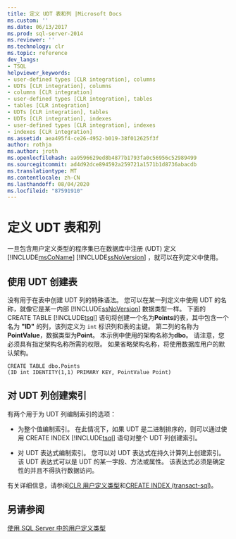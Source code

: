 ```yaml
---
title: 定义 UDT 表和列 |Microsoft Docs
ms.custom: ''
ms.date: 06/13/2017
ms.prod: sql-server-2014
ms.reviewer: ''
ms.technology: clr
ms.topic: reference
dev_langs:
- TSQL
helpviewer_keywords:
- user-defined types [CLR integration], columns
- UDTs [CLR integration], columns
- columns [CLR integration]
- user-defined types [CLR integration], tables
- tables [CLR integration]
- UDTs [CLR integration], tables
- UDTs [CLR integration], indexes
- user-defined types [CLR integration], indexes
- indexes [CLR integration]
ms.assetid: aea495f4-ce26-4952-b019-38f012625f3f
author: rothja
ms.author: jroth
ms.openlocfilehash: aa9596629ed8b4877b1793fa0c56956c52989499
ms.sourcegitcommit: ad4d92dce894592a259721a1571b1d8736abacdb
ms.translationtype: MT
ms.contentlocale: zh-CN
ms.lasthandoff: 08/04/2020
ms.locfileid: "87591910"
---
```

# <a name="defining-udt-tables-and-columns"></a>定义 UDT 表和列
  一旦包含用户定义类型的程序集已在数据库中注册 (UDT) 定义 [!INCLUDE[msCoName](../../includes/msconame-md.md)] [!INCLUDE[ssNoVersion](../../includes/ssnoversion-md.md)] ，就可以在列定义中使用。  
  
## <a name="creating-tables-with-udts"></a>使用 UDT 创建表  
 没有用于在表中创建 UDT 列的特殊语法。 您可以在某一列定义中使用 UDT 的名称，就像它是某一内部 [!INCLUDE[ssNoVersion](../../includes/ssnoversion-md.md)] 数据类型一样。 下面的 CREATE TABLE [!INCLUDE[tsql](../../includes/tsql-md.md)] 语句将创建一个名为**Points**的表，其中包含一个名为 **"ID"** 的列，该列定义为 `int` 标识列和表的主键。 第二列的名称为**PointValue**，数据类型为**Point**。 本示例中使用的架构名称为**dbo**。 请注意，您必须具有指定架构名称所需的权限。 如果省略架构名称，将使用数据库用户的默认架构。  
  
```  
CREATE TABLE dbo.Points   
(ID int IDENTITY(1,1) PRIMARY KEY, PointValue Point)  
```  
  
## <a name="creating-indexes-on-udt-columns"></a>对 UDT 列创建索引  
 有两个用于为 UDT 列编制索引的选项：  
  
-   为整个值编制索引。 在此情况下，如果 UDT 是二进制排序的，则可以通过使用 CREATE INDEX [!INCLUDE[tsql](../../includes/tsql-md.md)] 语句对整个 UDT 列创建索引。  
  
-   对 UDT 表达式编制索引。 您可以对 UDT 表达式在持久计算列上创建索引。 该 UDT 表达式可以是 UDT 的某一字段、方法或属性。 该表达式必须是确定性的并且不得执行数据访问。  
  
 有关详细信息，请参阅[CLR 用户定义类型](clr-user-defined-types.md)和[CREATE INDEX &#40;transact-sql&#41;](/sql/t-sql/statements/create-index-transact-sql)。  
  
## <a name="see-also"></a>另请参阅  
 [使用 SQL Server 中的用户定义类型](working-with-user-defined-types-in-sql-server.md)  
  
  
